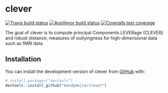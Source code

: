 
<!-- README.md is generated from README.Rmd. Please edit that file -->

# clever

<!-- badges: start -->

[![Travis build
status](https://travis-ci.com/muschellij2/clever.svg?branch=master)](https://travis-ci.com/muschellij2/clever)
[![AppVeyor build
status](https://ci.appveyor.com/api/projects/status/github/muschellij2/clever?branch=master&svg=true)](https://ci.appveyor.com/project/muschellij2/clever)
[![Coveralls test
coverage](https://coveralls.io/repos/github/mandymejia/clever/badge.svg)](https://coveralls.io/r/mandymejia/clever?branch=master)
<!-- badges: end -->

The goal of clever is to compute principal Components LEVERage (CLEVER)
and robust distance, measures of outlyingness for high-dimensional data
such as fMRI
data.

## Installation

<!-- You can install the released version of clever from [CRAN](https://CRAN.R-project.org) with: -->

<!-- ``` r -->

<!-- install.packages("clever") -->

<!-- ``` -->

You can install the development version of clever from
[GitHub](https://github.com/) with:

``` r
# install.packages("devtools")
devtools::install_github("mandymejia/clever")
```
